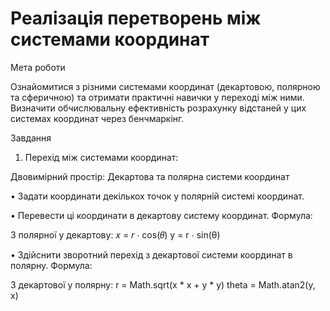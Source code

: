 # Реалізація перетворень між системами координат

Мета роботи

Ознайомитися з різними системами координат (декартовою, полярною та сферичною) та отримати практичні навички у переході між ними. Визначити обчислювальну ефективність розрахунку відстаней у цих системах координат через бенчмаркінг.


Завдання

1.	Перехід між системами координат:

Двовимірний простір: Декартова та полярна системи координат

•	Задати координати декількох точок у полярній системі координат.

•	Перевести ці координати в декартову систему координат. Формула:

З полярної у декартову: 𝑥 = 𝑟 ⋅ cos(𝜃) y = r ⋅ sin(θ)


•	Здійснити зворотний перехід з декартової системи координат в полярну. Формула:

З декартової у полярну: r = Math.sqrt(x * x + y * y) theta = Math.atan2(y, x)



